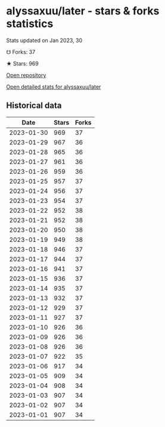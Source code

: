 # alyssaxuu/later - stars & forks statistics

Stats updated on Jan 2023, 30

☋ Forks: 37

★ Stars: 969

[Open repository](https://github.com/alyssaxuu/later)

[Open detailed stats for alyssaxuu/later](https://reviewgithub.com/rep/alyssaxuu/later)

## Historical data
| Date | Stars | Forks |
|------|-------|-------|
| 2023-01-30 | 969 | 37 | 
| 2023-01-29 | 967 | 36 | 
| 2023-01-28 | 965 | 36 | 
| 2023-01-27 | 961 | 36 | 
| 2023-01-26 | 959 | 36 | 
| 2023-01-25 | 957 | 37 | 
| 2023-01-24 | 956 | 37 | 
| 2023-01-23 | 954 | 37 | 
| 2023-01-22 | 952 | 38 | 
| 2023-01-21 | 952 | 38 | 
| 2023-01-20 | 950 | 38 | 
| 2023-01-19 | 949 | 38 | 
| 2023-01-18 | 946 | 37 | 
| 2023-01-17 | 944 | 37 | 
| 2023-01-16 | 941 | 37 | 
| 2023-01-15 | 936 | 37 | 
| 2023-01-14 | 935 | 37 | 
| 2023-01-13 | 932 | 37 | 
| 2023-01-12 | 929 | 37 | 
| 2023-01-11 | 927 | 37 | 
| 2023-01-10 | 926 | 36 | 
| 2023-01-09 | 926 | 36 | 
| 2023-01-08 | 926 | 36 | 
| 2023-01-07 | 922 | 35 | 
| 2023-01-06 | 917 | 34 | 
| 2023-01-05 | 909 | 34 | 
| 2023-01-04 | 908 | 34 | 
| 2023-01-03 | 907 | 34 | 
| 2023-01-02 | 907 | 34 | 
| 2023-01-01 | 907 | 34 | 

